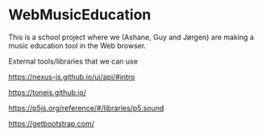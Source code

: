 # WebMusicEducation

This is a school project where we (Ashane, Guy and Jørgen) are making a music education tool in the Web browser.

External tools/libraries that we can use

https://nexus-js.github.io/ui/api/#intro

https://tonejs.github.io/

https://p5js.org/reference/#/libraries/p5.sound

https://getbootstrap.com/
